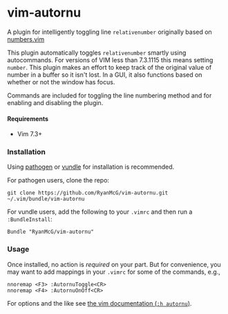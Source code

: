 vim-autornu
===========

A plugin for intelligently toggling line `relativenumber` originally based on
[numbers.vim][]

This plugin automatically toggles `relativenumber` smartly using autocommands.
For versions of VIM less than 7.3.1115 this means setting `number`. This
plugin makes an effort to keep track of the original value of number in a
buffer so it isn't lost. In a GUI, it also functions based on whether or not
the window has focus.

Commands are included for toggling the line numbering method and for enabling
and disabling the plugin.

#### Requirements

  - Vim 7.3+

### Installation

Using [pathogen][p] or [vundle][v] for installation is recommended.

For pathogen users, clone the repo:

    git clone https://github.com/RyanMcG/vim-autornu.git ~/.vim/bundle/vim-autornu

For vundle users, add the following to your `.vimrc` and then run
a `:BundleInstall`:

    Bundle "RyanMcG/vim-autornu"

### Usage

Once installed, no action is *required* on your part. But for convenience, you
may want to add mappings in your `.vimrc` for some of the commands, e.g.,

    nnoremap <F3> :AutornuToggle<CR>
    nnoremap <F4> :AutornuOnOff<CR>

For options and the like see [the vim documentation (`:h autornu`)][doc].

[doc]: https://github.com/RyanMcG/vim-autornu/blob/master/doc/autornu.txt
[numbers.vim]: https://github.com/myusuf3/numbers.vim
[p]: https://github.com/tpope/vim-pathogen
[v]: https://github.com/gmarik/vundle
